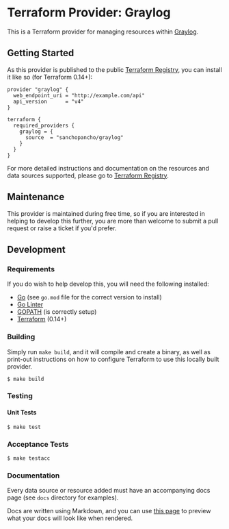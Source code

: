 # Terraform Provider: Graylog
This is a Terraform provider for managing resources within [Graylog](https://docs.graylog.org/).

## Getting Started
As this provider is published to the public [Terraform Registry](https://registry.terraform.io/providers/sanchopancho/graylog),
you can install it like so (for Terraform 0.14+):
```hcl
provider "graylog" {
  web_endpoint_uri = "http://example.com/api"
  api_version      = "v4"
}

terraform {
  required_providers {
    graylog = {
      source  = "sanchopancho/graylog"
    }
  }
}
```

For more detailed instructions and documentation on the resources and data sources supported, please go to
[Terraform Registry](https://registry.terraform.io/providers/sanchopancho/graylog/latest/docs).

## Maintenance
This provider is maintained during free time, so if you are interested in helping to develop this further, you
are more than welcome to submit a pull request or raise a ticket if you'd prefer.

## Development

### Requirements
If you do wish to help develop this, you will need the following installed:
* [Go](http://www.golang.org) (see `go.mod` file for the correct version to install)
* [Go Linter](https://formulae.brew.sh/formula/golangci-lint)
* [GOPATH](http://golang.org/doc/code.html#GOPATH) (is correctly setup)
* [Terraform](https://www.terraform.io/downloads.html) (0.14+)

### Building
Simply run `make build`, and it will compile and create a binary, as well as print-out instructions
on how to configure Terraform to use this locally built provider.
```shell
$ make build
```

### Testing

#### Unit Tests
```shell
$ make test
```

### Acceptance Tests
```shell
$ make testacc
```

### Documentation
Every data source or resource added must have an accompanying docs page (see `docs` directory for examples).

Docs are written using Markdown, and you can use [this page](https://registry.terraform.io/tools/doc-preview) to preview what your docs will look like when rendered.
